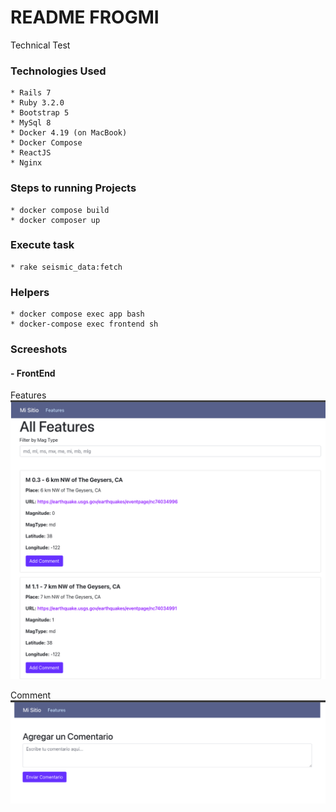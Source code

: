 # README FROGMI

Technical Test 

### Technologies Used
    * Rails 7
    * Ruby 3.2.0
    * Bootstrap 5
    * MySql 8
    * Docker 4.19 (on MacBook)
    * Docker Compose
    * ReactJS
    * Nginx

### Steps to running Projects

    * docker compose build
    * docker composer up

### Execute task
    * rake seismic_data:fetch

### Helpers
    * docker compose exec app bash
    * docker-compose exec frontend sh

### Screeshots
#### - FrontEnd

Features
![Alt text](./pictures/features.png)

Comment
![alt text](./pictures/comment.png)